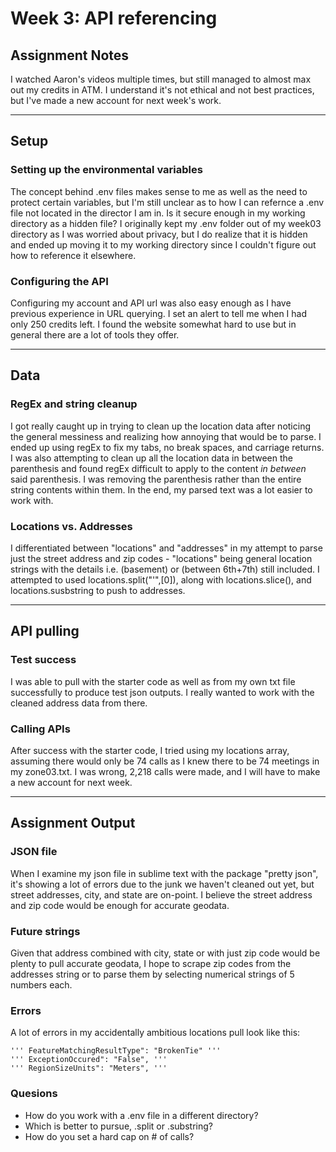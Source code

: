 # Week 3: API referencing

## Assignment Notes 
I watched Aaron's videos multiple times, but still managed to almost max out my credits in ATM. I understand it's not ethical and not best practices, but I've made a new account for next week's work.

***

## Setup

### Setting up the environmental variables
The concept behind .env files makes sense to me as well as the need to protect certain variables, but I'm still unclear as to how I can refernce a .env file not located in the director I am in. Is it secure enough in my working directory as a hidden file?
I originally kept my .env folder out of my week03 directory as I was worried about privacy, but I do realize that it is hidden and ended up moving it to my working directory since I couldn't figure out how to reference it elsewhere.

### Configuring the API
Configuring my account and API url was also easy enough as I have previous experience in URL querying. I set an alert to tell me when I had only 250 credits left. I found the website somewhat hard to use but in general there are a lot of tools they offer.

***

## Data

### RegEx and string cleanup
I got really caught up in trying to clean up the location data after noticing the general messiness and realizing how annoying that would be to parse. I ended up using regEx to fix my tabs, no break spaces, and carriage returns. I was also attempting to clean up all the location data in between the parenthesis and found regEx difficult to apply to the content _in between_ said parenthesis. I was removing the parenthesis rather than the entire string contents within them. In the end, my parsed text was a lot easier to work with.

### Locations vs. Addresses
I differentiated between "locations" and "addresses" in my attempt to parse just the street address and zip codes - "locations" being general location strings with the details i.e. (basement) or (between 6th+7th) still included. I attempted to used locations.split("'",[0]), along with locations.slice(), and locations.susbstring to push to addresses. 

***

## API pulling

### Test success
I was able to pull with the starter code as well as from my own txt file successfully to produce test json outputs. I really wanted to work with the cleaned address data from there.

### Calling APIs
After success with the starter code, I tried using my locations array, assuming there would only be 74 calls as I knew there to be 74 meetings in my zone03.txt. I was wrong, 2,218 calls were made, and I will have to make a new account for next week.

***
## Assignment Output

### JSON file
When I examine my json file in sublime text with the package "pretty json", it's showing a lot of errors due to the junk we haven't cleaned out yet, but street addresses, city, and state are on-point. I believe the street address and zip code would be enough for accurate geodata.

### Future strings
Given that address combined with city, state or with just zip code would be plenty to pull accurate geodata, I hope to scrape zip codes from the addresses string or to parse them by selecting numerical strings of 5 numbers each.

### Errors
A lot of errors in my accidentally ambitious locations pull look like this:

    ''' FeatureMatchingResultType": "BrokenTie" '''
    ''' ExceptionOccured": "False", '''
    ''' RegionSizeUnits": "Meters", '''

### Quesions
- How do you work with a .env file in a different directory?
- Which is better to pursue, .split or .substring?
- How do you set a hard cap on # of calls?

